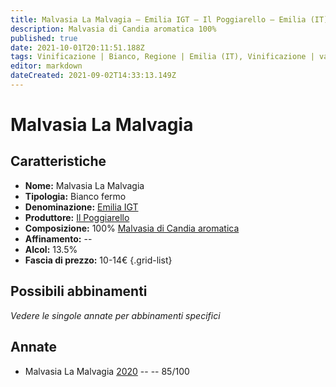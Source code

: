 ```yaml
---
title: Malvasia La Malvagia – Emilia IGT – Il Poggiarello – Emilia (IT) – 10-14€ – 3★
description: Malvasia di Candia aromatica 100%
published: true
date: 2021-10-01T20:11:51.188Z
tags: Vinificazione | Bianco, Regione | Emilia (IT), Vinificazione | varietale, Vinificazione | fermo, Valutazioni | 3 stelle, Vitigni | Malvasia di Candia aromatica, Prezzi | 10-14€
editor: markdown
dateCreated: 2021-09-02T14:33:13.149Z
---
```


# Malvasia La Malvagia 

## Caratteristiche
- **Nome:** Malvasia La Malvagia 
- **Tipologia:** Bianco fermo
- **Denominazione:** [Emilia IGT](/denominazioni/Italia/Emilia/IGT/Emilia) 
- **Produttore:** [Il Poggiarello](/produttori/Italia/Emilia/Il-Poggiarello) 
- **Composizione:** 100% [Malvasia di Candia aromatica](/vitigni/Italia/bacca-bianca/malvasia-di-candia-aromatica)
- **Affinamento:** --
- **Alcol:** 13.5%
- **Fascia di prezzo:** 10-14€
{.grid-list}

## Possibili abbinamenti
*Vedere le singole annate per abbinamenti specifici*

## Annate
- Malvasia La Malvagia [2020](/vini/Italia/Emilia/Il-Poggiarello/Malvasia-La-Malvagia/2020) -- <span class="star-3"></span> -- 85/100

